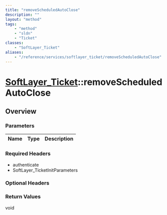 ```yaml
---
title: "removeScheduledAutoClose"
description: ""
layout: "method"
tags:
    - "method"
    - "sldn"
    - "Ticket"
classes:
    - "SoftLayer_Ticket"
aliases:
    - "/reference/services/softlayer_ticket/removeScheduledAutoClose"
---
```

# [SoftLayer_Ticket](/reference/services/SoftLayer_Ticket)::removeScheduledAutoClose




## Overview 


### Parameters 
|Name | Type | Description |
| --- | --- | --- |


### Required Headers
* authenticate
* SoftLayer_TicketInitParameters

### Optional Headers

### Return Values
void


